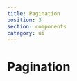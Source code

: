 ```yaml
---
title: Pagination
position: 3
section: components
category: ui
---
```


# Pagination

<preview name="pagination"></preview>
